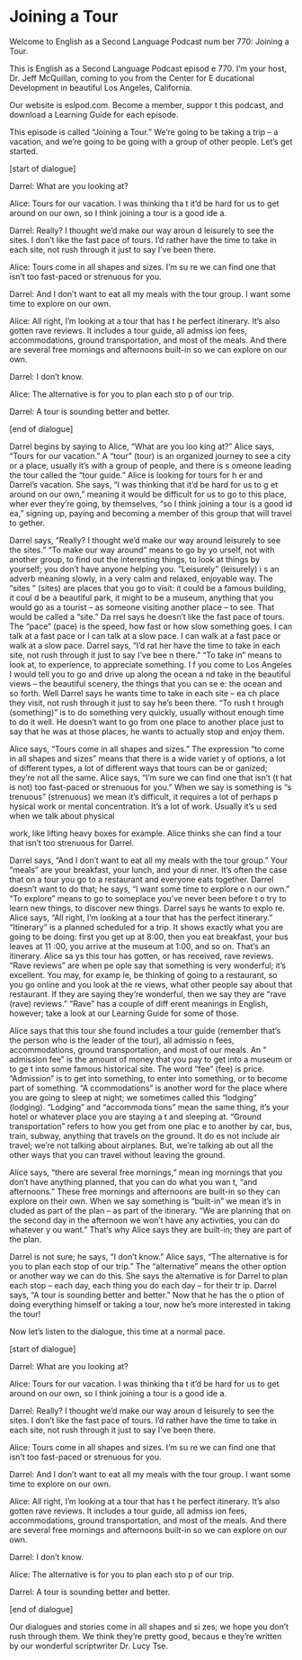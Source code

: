 # Joining a Tour

Welcome to English as a Second Language Podcast num ber 770: Joining a Tour.

This is English as a Second Language Podcast episod e 770.  I’m your host, Dr. Jeff McQuillan, coming to you from the Center for E ducational Development in beautiful Los Angeles, California.

Our website is eslpod.com.  Become a member, suppor t this podcast, and download a Learning Guide for each episode.

This episode is called “Joining a Tour.”  We’re going to be taking a trip – a vacation, and we’re going to be going with a group of other people.  Let’s get started.

[start of dialogue]

Darrel:  What are you looking at?

Alice:  Tours for our vacation.  I was thinking tha t it’d be hard for us to get around on our own, so I think joining a tour is a good ide a.

Darrel:  Really?  I thought we’d make our way aroun d leisurely to see the sites.  I don’t like the fast pace of tours.  I’d rather have  the time to take in each site, not rush through it just to say I’ve been there.

Alice:  Tours come in all shapes and sizes.  I’m su re we can find one that isn’t too fast-paced or strenuous for you.

Darrel:  And I don’t want to eat all my meals with the tour group.  I want some time to explore on our own.

Alice:  All right, I’m looking at a tour that has t he perfect itinerary.  It’s also gotten rave reviews.  It includes a tour guide, all admiss ion fees, accommodations, ground transportation, and most of the meals.  And there are several free mornings and afternoons built-in so we can explore on our own.

Darrel:  I don’t know.

Alice:  The alternative is for you to plan each sto p of our trip.

Darrel:  A tour is sounding better and better.

[end of dialogue]

Darrel begins by saying to Alice, “What are you loo king at?”  Alice says, “Tours for our vacation.”  A “tour” (tour) is an organized  journey to see a city or a place, usually it’s with a group of people, and there is s omeone leading the tour called the “tour guide.”  Alice is looking for tours for h er and Darrel’s vacation.  She says, “I was thinking that it’d be hard for us to g et around on our own,” meaning it would be difficult for us to go to this place, wher ever they’re going, by themselves, “so I think joining a tour is a good id ea,” signing up, paying and becoming a member of this group that will travel to gether.

Darrel says, “Really?  I thought we’d make our way around leisurely to see the sites.”  “To make our way around” means to go by yo urself, not with another group, to find out the interesting things, to look at things by yourself; you don’t have anyone helping you.  “Leisurely” (leisurely) i s an adverb meaning slowly, in a very calm and relaxed, enjoyable way.  The “sites ” (sites) are places that you go to visit: it could be a famous building, it coul d be a beautiful park, it might to be a museum, anything that you would go as a tourist –  as someone visiting another place – to see.  That would be called a “site.”  Da rrel says he doesn’t like the fast pace of tours.  The “pace” (pace) is the speed, how  fast or how slow something goes.  I can talk at a fast pace or I can talk at a  slow pace.  I can walk at a fast pace or walk at a slow pace.  Darrel says, “I’d rat her have the time to take in each site, not rush through it just to say I’ve bee n there.”  “To take in” means to look at, to experience, to appreciate something.  I f you come to Los Angeles I would tell you to go and drive up along the ocean a nd take in the beautiful views – the beautiful scenery, the things that you can se e: the ocean and so forth.  Well Darrel says he wants time to take in each site – ea ch place they visit, not rush through it just to say he’s been there.  “To rush t hrough (something)” is to do something very quickly, usually without enough time  to do it well.  He doesn’t want to go from one place to another place just to say that he was at those places, he wants to actually stop and enjoy them.

Alice says, “Tours come in all shapes and sizes.”  The expression “to come in all shapes and sizes” means that there is a wide variet y of options, a lot of different types, a lot of different ways that tours can be or ganized; they’re not all the same. Alice says, “I’m sure we can find one that isn’t (t hat is not) too fast-paced or strenuous for you.”  When we say is something is “s trenuous” (strenuous) we mean it’s difficult, it requires a lot of perhaps p hysical work or mental concentration.  It’s a lot of work.  Usually it’s u sed when we talk about physical

work, like lifting heavy boxes for example.  Alice thinks she can find a tour that isn’t too strenuous for Darrel.

Darrel says, “And I don’t want to eat all my meals with the tour group.”  Your “meals” are your breakfast, your lunch, and your di nner.  It’s often the case that on a tour you go to a restaurant and everyone eats together.  Darrel doesn’t want to do that; he says, “I want some time to explore o n our own.”  “To explore” means to go to someplace you’ve never been before t o try to learn new things, to discover new things.  Darrel says he wants to explo re.  Alice says, “All right, I’m looking at a tour that has the perfect itinerary.”  “Itinerary” is a planned scheduled for a trip.  It shows exactly what you are going to  be doing: first you get up at 8:00, then you eat breakfast, your bus leaves at 11 :00, you arrive at the museum at 1:00, and so on.  That’s an itinerary.  Alice sa ys this tour has gotten, or has received, rave reviews.  “Rave reviews” are when pe ople say that something is very wonderful; it’s excellent.  You may, for examp le, be thinking of going to a restaurant, so you go online and you look at the re views, what other people say about that restaurant.  If they are saying they’re wonderful, then we say they are “rave (rave) reviews.”  “Rave” has a couple of diff erent meanings in English, however; take a look at our Learning Guide for some  of those.

Alice says that this tour she found includes a tour  guide (remember that’s the person who is the leader of the tour), all admissio n fees, accommodations, ground transportation, and most of our meals.  An “ admission fee” is the amount of money that you pay to get into a museum or to ge t into some famous historical site.  The word “fee” (fee) is price.  “Admission” is to get into something, to enter into something, or to become part of something.  “A ccommodations” is another word for the place where you are going to sleep at night; we sometimes called this “lodging” (lodging).  “Lodging” and “accommoda tions” mean the same thing, it’s your hotel or whatever place you are staying a t and sleeping at.  “Ground transportation” refers to how you get from one plac e to another by car, bus, train, subway, anything that travels on the ground.  It do es not include air travel; we’re not talking about airplanes.  But, we’re talking ab out all the other ways that you can travel without leaving the ground.

Alice says, “there are several free mornings,” mean ing mornings that you don’t have anything planned, that you can do what you wan t, “and afternoons.”  These free mornings and afternoons are built-in so they can explore on their own. When we say something is “built-in” we mean it’s in cluded as part of the plan – as part of the itinerary.  “We are planning that on  the second day in the afternoon we won’t have any activities, you can do whatever y ou want.”  That’s why Alice says they are built-in; they are part of the plan.

Darrel is not sure; he says, “I don’t know.”  Alice  says, “The alternative is for you to plan each stop of our trip.”  The “alternative” means the other option or another way we can do this.  She says the alternative is for Darrel to plan each stop – each day, each thing you do each day – for their tr ip.  Darrel says, “A tour is sounding better and better.”  Now that he has the o ption of doing everything himself or taking a tour, now he’s more interested in taking the tour!

Now let’s listen to the dialogue, this time at a normal pace.

[start of dialogue]

Darrel:  What are you looking at?

Alice:  Tours for our vacation.  I was thinking tha t it’d be hard for us to get around on our own, so I think joining a tour is a good ide a.

Darrel:  Really?  I thought we’d make our way aroun d leisurely to see the sites.  I don’t like the fast pace of tours.  I’d rather have  the time to take in each site, not rush through it just to say I’ve been there.

Alice:  Tours come in all shapes and sizes.  I’m su re we can find one that isn’t too fast-paced or strenuous for you.

Darrel:  And I don’t want to eat all my meals with the tour group.  I want some time to explore on our own.

Alice:  All right, I’m looking at a tour that has t he perfect itinerary.  It’s also gotten rave reviews.  It includes a tour guide, all admiss ion fees, accommodations, ground transportation, and most of the meals.  And there are several free mornings and afternoons built-in so we can explore on our own.

Darrel:  I don’t know.

Alice:  The alternative is for you to plan each sto p of our trip.

Darrel:  A tour is sounding better and better.

[end of dialogue]

Our dialogues and stories come in all shapes and si zes; we hope you don’t rush through them.  We think they’re pretty good, becaus e they’re written by our wonderful scriptwriter Dr. Lucy Tse.





